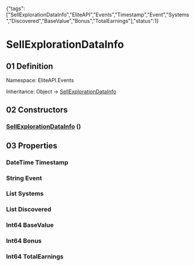 {"tags":["SellExplorationDataInfo","EliteAPI","Events","Timestamp","Event","Systems","Discovered","BaseValue","Bonus","TotalEarnings"],"status":1}

# SellExplorationDataInfo

## 01 Definition

Namespace: <span class='code'>EliteAPI.Events</span>

Inheritance: <span class='code'>Object</span> → <span class='code'>[SellExplorationDataInfo](../../EliteAPI/Events/SellExplorationDataInfo.html)</span>

## 02 Constructors

### <span class='code'>[SellExplorationDataInfo](../../EliteAPI/Events/SellExplorationDataInfo.html)</span> ()

## 03 Properties

### <span class='code'>DateTime</span> Timestamp

### <span class='code'>String</span> Event

### <span class='code'>List<String></span> Systems

### <span class='code'>List<String></span> Discovered

### <span class='code'>Int64</span> BaseValue

### <span class='code'>Int64</span> Bonus

### <span class='code'>Int64</span> TotalEarnings

